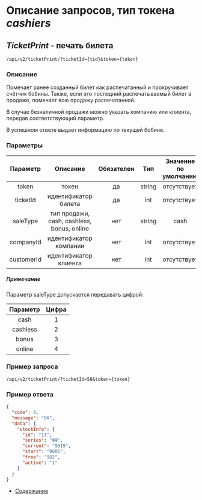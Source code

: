 Описание запросов, тип токена _cashiers_
========================================

_TicketPrint_ - печать билета
-----------------------------
`/api/v2/ticketPrint/?ticketId={tid}&token={token}`

### Описание
Помечает ранее созданный билет как распечатанный и прокручивает счётчик бобины.
Также, если это последний распечатываемый билет в продаже, помечает всю продажу распечатанной.

В случае безналичной продажи можно указать компанию или клиента, передав соответствующий параметр.

В успешном ответе выдает информацию по текущей бобине.

### Параметры
| Параметр 	|        Описание       	| Обязателен 	|   Тип  	| Значение по умолчанию 	|
|:--------:	|:---------------------:	|:----------:	|:------:	|:---------------------:	|
|   token  	|         токен         	|     да     	| string 	|      отсутствует      	|
|   ticketId 	| идентификатор билета 	|     да     	| int 	|      отсутствует      	|
|   saleType 	| тип продажи, cash, cashless, bonus, online 	|     нет     	| string 	|      cash      	|
|   companyId 	| идентификатор компании 	|     нет     	| int 	|      отсутствует      	|
|   customerId 	| идентификатор клиента 	|     нет     	| int 	|      отсутствует      	|

##### Примечание
Параметр saleType допускается передавать цифрой:

| Параметр 	|  Цифра             	|
|:--------:	|:---------------------:	|
|   cash  	|         1         	|
|   cashless  	|         2         	|
|   bonus  	|         3         	|
|   online  	|         4         	|

### Пример запроса
`/api/v2/ticketPrint/?ticketId=58&token={token}`

### Пример ответа
```json
{
  "code": 0,
  "message": "OK",
  "data": {
    "stockInfo": {
      "id": "11",
      "series": "ФФ",
      "current": "9019",
      "start": "9001",
      "free": "982",
      "active": "1"
    }
  }
}
```

* [Содержание](../index)